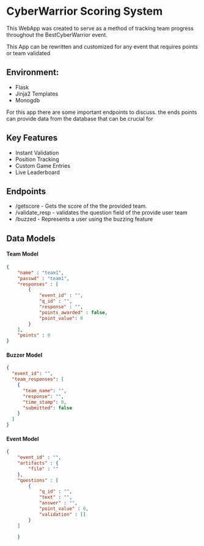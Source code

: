 # CyberWarrior Scoring System 

This WebApp was created to serve as a method of tracking team progress throughout the BestCyberWarrior event. 

This App can be rewritten and customized for any event that requires points or team validated 

## Environment:
- Flask
- Jinja2 Templates
- Monogdb

For this app there are some important endpoints to discuss. the ends points can provide data from the database 
that can be crucial for 

## Key Features
- Instant Validation
- Position Tracking 
- Custom Game Entries 
- Live Leaderboard 

## Endpoints
- /getscore - Gets the score of the the provided team. 
- /validate_resp - validates the question field of the provide user team
- /buzzed - Represents a user using the buzzing feature 

## Data Models


#### Team Model
```json
{
    "name" : "team1",
    "passwd" : "team1",
    "responses" : [
        {
            "event_id" : "",
            "q_id" : "",
            "response" : "",
            "points_awarded" : false,
            "point_value": 0
        }
    ],
    "points" : 0
}
```

#### Buzzer Model
```json
{
  "event_id": "",
  "team_responses": [
    {
      "team_name": "",
      "response": "",
      "time_stamp": 0,
      "submitted": false
    }
  ]
}
```

#### Event Model
```json
{    
    "event_id" : "",
    "artifacts" : {
        "file" : ""
    },
    "questions" : [ 
        {
            "q_id" : "",
            "text" : "",
            "answer" : "",
            "point_value" : 0,
            "validation" : []
        }
    ]
	
	}
```
